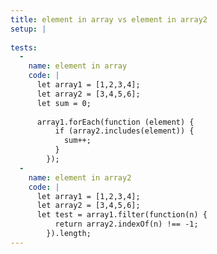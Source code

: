 ```yaml
---
title: element in array vs element in array2
setup: |
  
tests:
  -
    name: element in array
    code: |
      let array1 = [1,2,3,4];
      let array2 = [3,4,5,6];
      let sum = 0;
      
      array1.forEach(function (element) {
          if (array2.includes(element)) {
            sum++;
          }
        });
  -
    name: element in array2
    code: |
      let array1 = [1,2,3,4];
      let array2 = [3,4,5,6];
      let test = array1.filter(function(n) {
          return array2.indexOf(n) !== -1;
        }).length;
---
```


